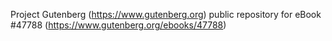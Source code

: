 Project Gutenberg (https://www.gutenberg.org) public repository for eBook #47788 (https://www.gutenberg.org/ebooks/47788)

